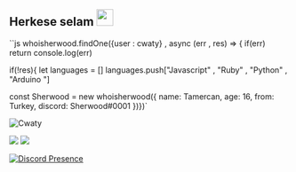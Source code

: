 ## Herkese selam <img src="https://cdn.discordapp.com/emojis/840877248331382836.gif?v=1" width="30px">

``js
whoisherwood.findOne({user : cwaty} , async (err , res) => {
if(err) return console.log(err)

if(!res){
let languages = []
languages.push["Javascript" , "Ruby" , "Python" , "Arduino "]

const Sherwood = new whoisherwood({
name: Tamercan,
age: 16,
from: Turkey,
discord: Sherwood#0001
})})`


<img src="https://komarev.com/ghpvc/?username=Cwaty&label=Ziyaretçi%20Sayısı&color=3bb94e" alt="Cwaty"/>
<link rel="stylesheet" href="https://maxcdn.bootstrapcdn.com/font-awesome/4.4.0/css/font-awesome.min.css">
 
<p align="left">
<a href="https://instagram.com/tamercwn" target"blank_"><img src="https://img.shields.io/badge/INSTAGRAM%20-0e0101.svg?&style=for-the-badge&logo=instagram&logoColor=white"></a>
<a href="https://open.spotify.com/user/tbegsqrmhkkopy8rtuwxr3x0w" target"blank_"><img src="https://img.shields.io/badge/Spotify%20-0e0101.svg?&style=for-the-badge&logo=spotify&logoColor=white"></a>
 

[![Discord Presence](https://lanyard-profile-readme.vercel.app/api/338768594899042304?theme=dark&bg=0e0101&animated=false&hideDiscrim=false&borderRadius=30px)](https://discord.com/users/338768594899042304)


